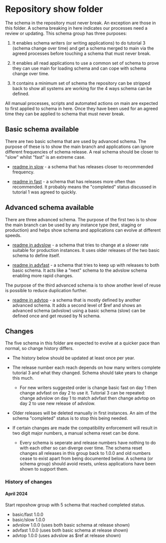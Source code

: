 # Repository show folder

The schema in the repository must never break. An exception
are those in this folder. A schema breaking in here indicates
our processes need a review or updating. This schema group
has three purposes:

1. It enables schema writers (or writing applications) to
   do tutorial 3 (schema change over time) and get a
   schema merged to main via the agreed processes
   before touching a schema that must never break.

2. It enables all read applications to use a common set of
   schema to prove they can use main for loading schema
   and can cope with schema change over time.

4. It contains a minimum set of schema the repository
   can be stripped back to show all systems are
   working for the 4 ways schema can be defined.

All manual processes, scripts and automated actions
on main are expected to first applied to schema in
here. Once they have been used for an agreed time
they can be applied to schema that must never break.

## Basic schema available

There are two basic schema that are used by advanced
schema. The purpose of these is to show the main
branch and applications can ignore different
frequencies of schema release. A real schema
should be closer to "slow" whilst "fast" is
an extreme case.

* [readme in slow](basic/slow/readme.md) - a schema
 that has releases closer to recommended frequency.

* [readme in fast](basic/fast/readme.md) - a schema
 that has releases more often than recommended. It
 probably means the "completed" status discussed
 in tutorial 1 was agreed to quickly.

## Advanced schema available

There are three advanced schema. The purpose of the
first two is to show the main branch can be used
by any instance type (test, staging or production) and
helps show schema and applications can evolve at
different speeds.

* [readme in advslow](advslow/readme.md) - a schema
 that tries to change at a slower rate suitable for
 production instances. It uses older releases of
 the two basic schema to define itself.

* [readme in advfast](advfast/readme.md) - a schema
 that tries to keep up with releases to both basic
 schema. It acts like a "next" schema to the advslow
 schema enabling more rapid changes.

The purpose of the third advanced schema is to show
another level of reuse is possible to reduce
duplication further. 

* [readme in advtop](advtop/readme.md) - a schema that
 is mostly defined by another advanced schema. It adds
 a second level of $ref and shows an advanced
 schema (advslow) using a basic schema (slow) can
 be defined once and get reused by N schema.

## Changes

The five schema in this folder are expected to evolve at
a quicker pace than normal, so change history differs.

* The history below should be updated at least once per year.

* The release number each reach depends on how many writers
  complete tutorial 3 and what they changed. Schema should
  take years to change this much.

    * For new writers suggested order is change basic
      fast on day 1 then change advfast on day 2 to use
      it. Tutorial 3 can be repeated: change
      advslow on day 1 to match advfast then change
      advtop on day 2 to use new release of advslow.

* Older releases will be deleted manually in first
  instances. An aim of the schema "completed" status
  is to stop this being needed.

* If certain changes are made the compatibility
  enforcement will result in two digit major numbers, a
  manual schema reset can be done.

  * Every schema is seperate and release numbers
  have nothing to do with each other so can
  diverge over time. The schema reset changes all
  releases in this group back to 1.0.0 and old numbers
  cease to exist apart from being documented below. A
  schema (or schema group) should avoid resets, unless
  applications have been shown to support them.

### History of changes

#### April 2024

Start reposhow group with 5 schema that reached completed status.

   * basic/fast 1.0.0
   * basic/slow 1.0.0
   * advslow 1.0.0 (uses both basic schema at release shown)
   * advfast 1.0.0 (uses both basic schema at release shown)
   * advtop 1.0.0 (uses advslow as $ref at release shown)
   